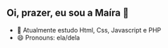 ## Oi, prazer, eu sou a Maíra 👋

- 🌱 Atualmente estudo Html, Css, Javascript e PHP
- 😄 Pronouns: ela/dela

<div>
  <a href="https://github.com/mairanr1985">
</div>
